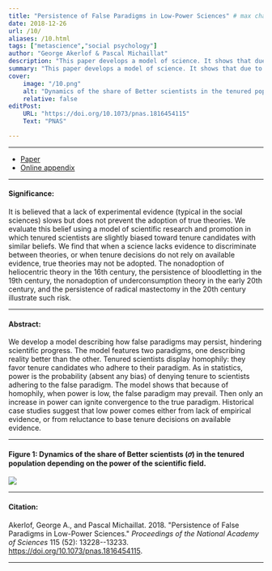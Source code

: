 ```yaml
---
title: "Persistence of False Paradigms in Low-Power Sciences" # max chars = 70
date: 2018-12-26
url: /10/
aliases: /10.html
tags: ["metascience","social psychology"]
author: "George Akerlof & Pascal Michaillat"
description: "This paper develops a model of science. It shows that due to homophily in tenure decisions, false paradigms may persist when a science has low power." # max chars = 155
summary: "This paper develops a model of science. It shows that due to homophily in tenure decisions, false paradigms may persist when a science has low power. History suggests that low power comes either from lack of evidence, or from reluctance to base tenure decisions on available evidence." # max chars = 290
cover:
    image: "/10.png"
    alt: "Dynamics of the share of Better scientists in the tenured population depending on the power of the scientific field."
    relative: false
editPost:
    URL: "https://doi.org/10.1073/pnas.1816454115"
    Text: "PNAS"

---
```


---

<!-- #### Files: -->

- [Paper](/10.pdf)
- [Online appendix](/10a.pdf)

---

#### Significance:

It is believed that a lack of experimental evidence (typical in the social sciences) slows but does not prevent the adoption of true theories. We evaluate this belief using a model of scientific research and promotion in which tenured scientists are slightly biased toward tenure candidates with similar beliefs. We find that when a science lacks evidence to discriminate between theories, or when tenure decisions do not rely on available evidence, true theories may not be adopted. The nonadoption of heliocentric theory in the 16th century, the persistence of bloodletting in the 19th century, the nonadoption of underconsumption theory in the early 20th century, and the persistence of radical mastectomy in the 20th century illustrate such risk.

---

#### Abstract:

We develop a model describing how false paradigms may persist, hindering scientific progress. The model features two paradigms, one describing reality better than the other. Tenured scientists display homophily: they favor tenure candidates who adhere to their paradigm. As in statistics, power is the probability (absent any bias) of denying tenure to scientists adhering to the false paradigm. The model shows that because of homophily, when power is low, the false paradigm may prevail. Then only an increase in power can ignite convergence to the true paradigm. Historical case studies suggest that low power comes either from lack of empirical evidence, or from reluctance to base tenure decisions on available evidence.

---

#### Figure 1:  Dynamics of the share of Better scientists (𝜎) in the tenured population depending on the power of the scientific field.

![](/10.png)

---

#### Citation:

Akerlof, George A., and Pascal Michaillat. 2018. "Persistence of False Paradigms in Low-Power Sciences." *Proceedings of the National Academy of Sciences* 115 (52): 13228--13233. https://doi.org/10.1073/pnas.1816454115.

---


